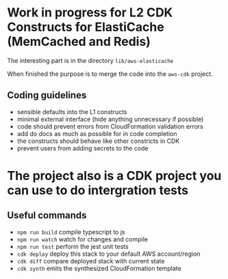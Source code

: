 # Work in progress for L2 CDK Constructs for ElastiCache (MemCached and Redis)

The interesting part is in the directory `lib/aws-elasticache`

When finished the purpose is to merge the code into the `aws-cdk` project.

## Coding guidelines

- sensible defaults into the L1 constructs
- minimal external interface (hide anything unnecessary if possible)
- code should prevent errors from CloudFormation validation errors
- add do docs as much as possible for in code completion
- the constructs should behave like other constricts in CDK
- prevent users from adding secrets to the code

# The project also is a CDK project you can use to do intergration tests

## Useful commands

* `npm run build`   compile typescript to js
* `npm run watch`   watch for changes and compile
* `npm run test`    perform the jest unit tests
* `cdk deploy`      deploy this stack to your default AWS account/region
* `cdk diff`        compare deployed stack with current state
* `cdk synth`       emits the synthesized CloudFormation template
